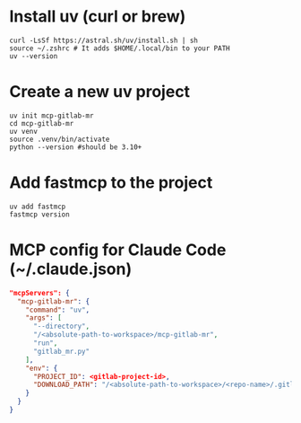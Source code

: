 # Install uv (curl or brew)
```
curl -LsSf https://astral.sh/uv/install.sh | sh
source ~/.zshrc # It adds $HOME/.local/bin to your PATH
uv --version
```

# Create a new uv project
``` 
uv init mcp-gitlab-mr
cd mcp-gitlab-mr
uv venv
source .venv/bin/activate
python --version #should be 3.10+
```

# Add fastmcp to the project
```
uv add fastmcp
fastmcp version
```

# MCP config for Claude Code (~/.claude.json)
```json
"mcpServers": {
  "mcp-gitlab-mr": {
    "command": "uv",
    "args": [
      "--directory",
      "/<absolute-path-to-workspace>/mcp-gitlab-mr",
      "run",
      "gitlab_mr.py"
    ],
    "env": {
      "PROJECT_ID": <gitlab-project-id>,
      "DOWNLOAD_PATH": "/<absolute-path-to-workspace>/<repo-name>/.gitlab/reviews/diffs"
    }
  }
}
```